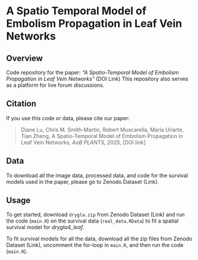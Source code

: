 # A Spatio Temporal Model of Embolism Propagation in Leaf Vein Networks


## Overview

Code repository for the paper: *"A Spatio-Temporal Model of Embolism Propagation in Leaf Vein Networks"* (DOI Link)
This repository also serves as a platform for live forum discussions.

## Citation

If you use this code or data, please cite our paper:  
> Diane Lu, Chris M. Smith-Martin, Robert Muscarella, María Uriarte, Tian Zheng, A Spatio-Temporal Model of Embolism Propagation in Leaf Vein Networks, *AoB PLANTS*, 2025,  [DOI link]

## Data 

To download all the image data, processed data, and code for the survival models used in the paper, please go to Zenodo Dataset (Link).

## Usage

To get started, download `drygla.zip` from Zenodo Dataset (Link) and run the code (`main.R`) on the survival data (`real_data.RData`) to fit a spatial survival model for *drygla4_leaf*.

To fit survival models for all the data, download all the zip files from Zenodo Dataset (Link), uncomment the for-loop in `main.R`, and then run the code (`main.R`).
